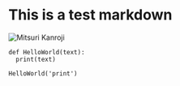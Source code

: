 # This is a test markdown

![Mitsuri Kanroji](https://i.postimg.cc/Hndwq0Pw/gg.png)

```
def HelloWorld(text):
  print(text)

HelloWorld('print')
```
